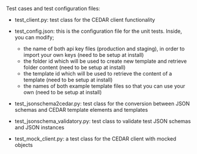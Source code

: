 Test cases and test configuration files:

- test_client.py: test class for the CEDAR client functionality

- test_config.json: this is the configuration file for the unit tests. Inside, you can modify;
    - the name of both api key files (production and staging), in order to import your own keys (need to be setup at install)
    - the folder id which will be used to create new template and retrieve folder content (need to be setup at install)
    - the template id which will be used to retrieve the content of a template (need to be setup at install)
    - the names of both example template files so that you can use your own (need to be setup at install)
    
- test_jsonschema2cedar.py: test class for the conversion between JSON schemas and CEDAR template elements and templates

- test_jsonschema_validatory.py: test class to validate test JSON schemas and JSON instances

- test_mock_client.py: a test class for the CEDAR client with mocked objects    

